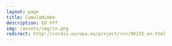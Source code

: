 ```yaml
---
layout: page
title: CumuloNimbo
description: EU FP7
img: /assets/img/cn.png
redirect: http://cordis.europa.eu/project/rcn/96235_en.html
---
```

